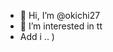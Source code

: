 - 👋 Hi, I’m @okichi27
- 👀 I’m interested in tt
- Add i .. )
<!---
okichi27/okichi27 is a ✨ special ✨ repository because its `README.md` (this file) appears on your GitHub profile.
You can click the Preview link to take a look at your changes.
--->
